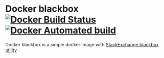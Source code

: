 # Docker blackbox [![Docker Build Status][docker-build-status-shield]][docker-image-url] [![Docker Automated build][docker-automated-shield]][docker-image-url]

Docker blackbox is a simple docker image with [StackExchange blackbox utility][blackbox-repo]

[blackbox-repo]: https://github.com/StackExchange/blackbox
[docker-image-url]: https://hub.docker.com/r/slok/blackbox
[docker-automated-shield]: https://img.shields.io/docker/automated/slok/blackbox.svg
[docker-build-status-shield]: https://img.shields.io/docker/build/slok/blackbox.svg